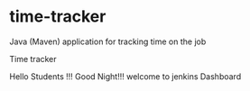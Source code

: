 # time-tracker
Java (Maven) application for tracking time on the job

Time tracker

Hello Students !!! Good Night!!! welcome to jenkins Dashboard
